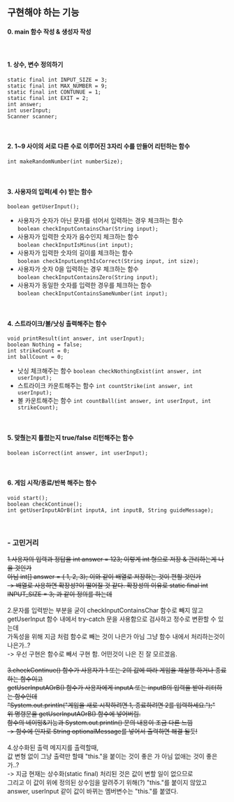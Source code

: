 ## 구현해야 하는 기능
#### 0. main 함수 작성 & 생성자 작성
<br>

#### 1. 상수, 변수 정의하기
    static final int INPUT_SIZE = 3;
    static final int MAX_NUMBER = 9;
    static final int CONTUNUE = 1;
    static final int EXIT = 2;
    int answer;
    int userInput;
    Scanner scanner;
<br>
    
#### 2. 1~9 사이의 서로 다른 수로 이루어진 3자리 수를 만들어 리턴하는 함수
    int makeRandomNumber(int numberSize);
<br>

#### 3. 사용자의 입력(세 수) 받는 함수
    boolean getUserInput();
    
   - 사용자가 숫자가 아닌 문자를 섞어서 입력하는 경우 체크하는 함수<br>`boolean checkInputContainsChar(String input);`
   - 사용자가 입력한 숫자가 음수인지 체크하는 함수 <br>`boolean checkInputIsMinus(int input);`
   - 사용자가 입력한 숫자의 길이를 체크하는 함수<br>`boolean checkInputLengthIsCorrect(String input, int size);`
   - 사용자가 숫자 0을 입력하는 경우 체크하는 함수 <br>`boolean checkInputContainsZero(String input);`
   - 사용자가 동일한 숫자를 입력한 경우를 체크하는 함수 <br>`boolean checkInputContainsSameNumber(int input);`
   
 <br>  
    
#### 4. 스트라이크/볼/낫싱 출력해주는 함수

	void printResult(int answer, int userInput);
	boolean Nothing = false;
    int strikeCount = 0;
    int ballCount = 0;
    
   - 낫싱 체크해주는 함수 `boolean checkNothingExist(int answer, int userInput);` 
   - 스트라이크 카운트해주는 함수 `int countStrike(int answer, int userInput);`
   - 볼 카운트해주는 함수 `int countBall(int answer, int userInput, int strikeCount);`
   

<br>
   
#### 5. 맞췄는지 틀렸는지 true/false 리턴해주는 함수<br>
    boolean isCorrect(int answer, int userInput);
<br>
    
#### 6. 게임 시작/종료/반복 해주는 함수<br>
    void start();
    boolean checkContinue();
    int getUserInputAOrB(int inputA, int inputB, String guideMessage);
<br>

### - 고민거리
~~1.사용자의 입력과 정답을 int answer = 123; 이렇게 int 형으로 저장 & 관리하는게 나을 것인가<br>
아님 int[] answer = { 1, 2, 3}; 이와 같이 배열로 저장하는 것이 편할 것인가<br>
-> 배열로 사용하면 확장성?이 떨어질 것 같다. 확장성의 이유로 static final int INPUT_SIZE = 3; 과 같이 정의를 하는데~~<br>
<br>
2.문자를 입력받는 부분을 굳이 checkInputContainsChar 함수로 빼지 않고<br> 
getUserInput 함수 내에서 try-catch 문을 사용함으로 검사하고 정수로 변환할 수 있는데<br>
가독성을 위해 지금 처럼 함수로 빼는 것이 나은가 아님 그냥 함수 내에서 처리하는것이 나은가..?<br>
-> 우선 구현은 함수로 빼서 구현 함. 어떤것이 나은 진 잘 모르겠음.<br>
<br>
~~3.checkContinue() 함수가 사용자가 1 또는 2의 값에 따라 게임을 재실행 하거나 종료하는 함수이고<br>
getUserInputAOrB() 함수가 사용자에게 inputA 또는 inputB의 입력을 받아 리터하는 함수인데<br>
"System.out.println("게임을 새로 시작하려면 1, 종료하려면 2를 입력하세요.");"<br>
위 명령문을 getUserInputAOrB() 함수에 넣어버림.<br>
함수의 네이밍&기능과 System.out.println() 문의 내용이 조금 다른 느낌<br>
-> 함수에 인자로 String optionalMessage를 넣어서 출력하면 해결 될듯!~~<br>
<br>
4.상수화된 출력 메지지를 출력할때,<br> 
값 변형 없이 그냥 출력만 할때 "this."을 붙이는 것이 좋은 가 아님 없애는 것이 좋은가..?<br>
->  지금 현재는 상수화(static final) 처리된 것은 값이 변할 일이 없으므로<br> 
그리고 이 값이 위에 정의된 상수임을 알려주기 위해(?) "this."를 붙이지 않았고<br>
  answer, userInput 같이 값이 바뀌는 멤버변수는 "this."를 붙였다.<br>